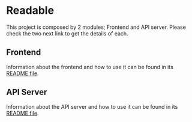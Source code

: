 # Readable

This project is composed by 2 modules; Frontend and API server.
Please check the two next link to get the details of each.

## Frontend

Information about the frontend and how to use it can be found in its [README file](frontend/README.md).

## API Server

Information about the API server and how to use it can be found in its [README file](api-server/README.md).
